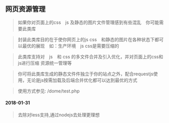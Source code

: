 网页资源管理
----------

> 如果你对页面上的css　js 及静态的图片文件管理感到有些混乱　你可能需要此类库

> 封装此类库目的在于使你网页上的js css　和静态的图片在各种状态下都可以最优的展现　如：生产环境　js css是需要压缩的

> 此类库支持对　js　和 css 的多文件合并及引入优化，并对页面上的css和js进行压缩 资源统一管理等

> 你可将此类库生成的静态文件件独立于你的站点之外，配合requestjs使用，无论是js按需加载及后端合并优化都可以达到最优的方式

> 使用方式参见: /dome/test.php

#### 2018-01-31
 
> 去除对less支持,通过nodejs去处理更理想